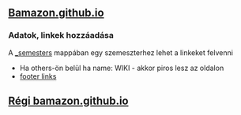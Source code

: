 ## [Bamazon.github.io](https://bamazon.github.io/)
### Adatok, linkek hozzáadása
A [_semesters](/my_collections/_semesters) mappában egy szemeszterhez lehet a linkeket felvenni
  - Ha others-ön belül ha name: WIKI - akkor piros lesz az oldalon
  - [footer links](/_data/footer-links.yml)


## [Régi bamazon.github.io](https://bamazon.github.io/old.html)
